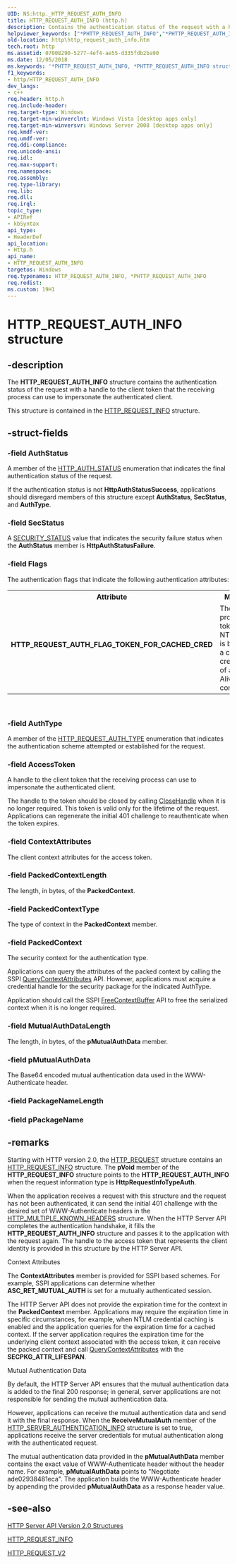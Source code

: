 ```yaml
---
UID: NS:http._HTTP_REQUEST_AUTH_INFO
title: HTTP_REQUEST_AUTH_INFO (http.h)
description: Contains the authentication status of the request with a handle to the client token that the receiving process can use to impersonate the authenticated client.helpviewer_keywords: ["*PHTTP_REQUEST_AUTH_INFO","*PHTTP_REQUEST_AUTH_INFO structure [HTTP]","HTTP_REQUEST_AUTH_FLAG_TOKEN_FOR_CACHED_CRED","HTTP_REQUEST_AUTH_INFO","HTTP_REQUEST_AUTH_INFO structure [HTTP]","http.http_request_auth_info","http/*PHTTP_REQUEST_AUTH_INFO","http/HTTP_REQUEST_AUTH_INFO"]
old-location: http\http_request_auth_info.htm
tech.root: http
ms.assetid: 07008290-5277-4ef4-ae55-d335fdb2ba90
ms.date: 12/05/2018
ms.keywords: '*PHTTP_REQUEST_AUTH_INFO, *PHTTP_REQUEST_AUTH_INFO structure [HTTP], HTTP_REQUEST_AUTH_FLAG_TOKEN_FOR_CACHED_CRED, HTTP_REQUEST_AUTH_INFO, HTTP_REQUEST_AUTH_INFO structure [HTTP], http.http_request_auth_info, http/*PHTTP_REQUEST_AUTH_INFO, http/HTTP_REQUEST_AUTH_INFO'
f1_keywords:
- http/HTTP_REQUEST_AUTH_INFO
dev_langs:
- c++
req.header: http.h
req.include-header: 
req.target-type: Windows
req.target-min-winverclnt: Windows Vista [desktop apps only]
req.target-min-winversvr: Windows Server 2008 [desktop apps only]
req.kmdf-ver: 
req.umdf-ver: 
req.ddi-compliance: 
req.unicode-ansi: 
req.idl: 
req.max-support: 
req.namespace: 
req.assembly: 
req.type-library: 
req.lib: 
req.dll: 
req.irql: 
topic_type:
- APIRef
- kbSyntax
api_type:
- HeaderDef
api_location:
- Http.h
api_name:
- HTTP_REQUEST_AUTH_INFO
targetos: Windows
req.typenames: HTTP_REQUEST_AUTH_INFO, *PHTTP_REQUEST_AUTH_INFO
req.redist: 
ms.custom: 19H1
---
```


# HTTP_REQUEST_AUTH_INFO structure


## -description


The <b>HTTP_REQUEST_AUTH_INFO</b> structure contains the authentication status of the request with a handle to the  client token that the receiving process can use to impersonate the authenticated client.

This structure is contained in the <a href="https://docs.microsoft.com/windows/desktop/api/http/ns-http-http_request_info">HTTP_REQUEST_INFO</a> structure.


## -struct-fields




### -field AuthStatus

A member of the <a href="https://docs.microsoft.com/windows/desktop/api/http/ne-http-http_auth_status">HTTP_AUTH_STATUS</a> enumeration that indicates the final authentication status of the request.

If the authentication status is not <b>HttpAuthStatusSuccess</b>, applications should disregard members of this structure except <b>AuthStatus</b>, <b>SecStatus</b>, and <b>AuthType</b>.


### -field SecStatus

A <a href="https://docs.microsoft.com/windows/desktop/api/sspi/nf-sspi-acceptsecuritycontext">SECURITY_STATUS</a> value that indicates the security failure status when the <b>AuthStatus</b> member   is <b>HttpAuthStatusFailure</b>.


### -field Flags

The authentication flags that indicate the following authentication attributes:

<table>
<tr>
<th>Attribute</th>
<th>Meaning</th>
</tr>
<tr>
<td width="40%"><a id="HTTP_REQUEST_AUTH_FLAG_TOKEN_FOR_CACHED_CRED"></a><a id="http_request_auth_flag_token_for_cached_cred"></a><dl>
<dt><b>HTTP_REQUEST_AUTH_FLAG_TOKEN_FOR_CACHED_CRED</b></dt>
</dl>
</td>
<td width="60%">
The provided token is for  NTLM and is based on a cached credential of a Keep Alive (KA) connection.

</td>
</tr>
</table>
 


### -field AuthType

A member of the <a href="https://docs.microsoft.com/windows/desktop/api/http/ne-http-http_request_auth_type">HTTP_REQUEST_AUTH_TYPE</a> enumeration that indicates the authentication scheme attempted or established  for the request.


### -field AccessToken

A  handle to the client token that the receiving process can use to impersonate the authenticated client.

The handle to the token should be closed by calling <a href="https://docs.microsoft.com/windows/desktop/api/handleapi/nf-handleapi-closehandle">CloseHandle</a> when it is no longer required. This token is valid only for the lifetime of the request. Applications can regenerate the initial 401 challenge to reauthenticate when the token expires.


### -field ContextAttributes

The client context attributes for the access token.


### -field PackedContextLength

The length, in bytes, of the <b>PackedContext</b>.


### -field PackedContextType

The type of context in the <b>PackedContext</b> member.


### -field PackedContext

The security context for the authentication type.

Applications can query the attributes of the packed context by calling the SSPI <a href="https://docs.microsoft.com/windows/desktop/api/sspi/nf-sspi-querycontextattributesa">QueryContextAttributes</a> API. However, applications must acquire a  credential handle for the security package for the indicated AuthType.

Application should call the SSPI <a href="https://docs.microsoft.com/windows/desktop/api/sspi/nf-sspi-freecontextbuffer">FreeContextBuffer</a> API to free the serialized context when it is no longer required.


### -field MutualAuthDataLength

The length, in bytes, of the <b>pMutualAuthData</b> member.


### -field pMutualAuthData

The Base64 encoded mutual authentication data used in  the WWW-Authenticate header.


### -field PackageNameLength

 


### -field pPackageName

 




## -remarks



Starting with HTTP version 2.0, the <a href="https://docs.microsoft.com/previous-versions/windows/desktop/legacy/aa364545(v=vs.85)">HTTP_REQUEST</a> structure  contains an <a href="https://docs.microsoft.com/windows/desktop/api/http/ns-http-http_request_info">HTTP_REQUEST_INFO</a> structure. The <b>pVoid</b> member of the <b>HTTP_REQUEST_INFO</b> structure points to the <b>HTTP_REQUEST_AUTH_INFO</b> when the request information type is <b>HttpRequestInfoTypeAuth</b>.

When the application receives a request with this structure and the request has not been authenticated, it can send the initial 401 challenge with the desired set of WWW-Authenticate headers in the <a href="https://docs.microsoft.com/windows/desktop/api/http/ns-http-http_multiple_known_headers">HTTP_MULTIPLE_KNOWN_HEADERS</a> structure. When the HTTP Server API completes  the authentication handshake, it fills  the <b>HTTP_REQUEST_AUTH_INFO</b> structure and passes it to the application with the request again. The handle to the access token that represents the client identity is provided in this structure by the HTTP Server API.

Context Attributes

 The <b>ContextAttributes</b> member is provided for SSPI based schemes. For example, SSPI applications can determine whether <b>ASC_RET_MUTUAL_AUTH</b> is set for a mutually authenticated session.

The HTTP Server API does not provide the expiration time for the context in the <b>PackedContext</b> member. Applications may require the expiration time  in specific  circumstances, for example, when NTLM credential caching is enabled and the application queries for the expiration time for a cached context. If the server application requires the expiration time for the underlying client context associated with the access token, it can receive the packed context and call <a href="https://docs.microsoft.com/windows/desktop/api/sspi/nf-sspi-querycontextattributesa">QueryContextAttributes</a> with the  <b>SECPKG_ATTR_LIFESPAN</b>.

Mutual Authentication Data

By default, the HTTP Server API ensures that the mutual authentication data is added to the final 200 response; in general, server applications are not responsible for sending the mutual authentication data.

However, applications can receive the mutual authentication data and send it with the final response. When the <b>ReceiveMutualAuth</b> member of the <a href="https://docs.microsoft.com/windows/desktop/api/http/ns-http-http_server_authentication_info">HTTP_SERVER_AUTHENTICATION_INFO</a> structure is set to true, applications receive the server credentials for mutual authentication along with the authenticated request.

The mutual authentication data provided in the <b>pMutualAuthData</b> member contains the exact value of WWW-Authenticate header without the header name. For example, <b>pMutualAuthData</b> points to "Negotiate ade02938481eca". The application builds the WWW-Authenticate header by appending the provided <b>pMutualAuthData</b> as a response header value.




## -see-also




<a href="https://docs.microsoft.com/windows/desktop/Http/http-server-api-version-2-0-structures">HTTP Server API Version 2.0 Structures</a>



<a href="https://docs.microsoft.com/windows/desktop/api/http/ns-http-http_request_info">HTTP_REQUEST_INFO</a>



<a href="https://docs.microsoft.com/windows/desktop/api/http/ns-http-http_request_v2">HTTP_REQUEST_V2</a>
 

 

